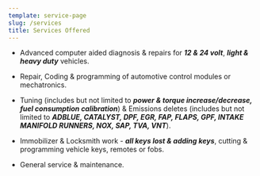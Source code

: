 ```yaml
---
template: service-page
slug: /services
title: Services Offered
---
```

- Advanced computer aided diagnosis & repairs for ***12 & 24 volt***, ***light & heavy duty*** vehicles.

- Repair, Coding & programming of automotive control modules or mechatronics.

- Tuning (includes but not limited to ***power & torque increase/decrease, fuel consumption calibration***) & Emissions deletes (includes but not limited to ***ADBLUE, CATALYST, DPF, EGR, FAP, FLAPS, GPF, INTAKE MANIFOLD RUNNERS, NOX, SAP, TVA, VNT***).

- Immobilizer & Locksmith work - ***all keys lost & adding keys***, cutting & programming vehicle keys, remotes or fobs.

- General service & maintenance.